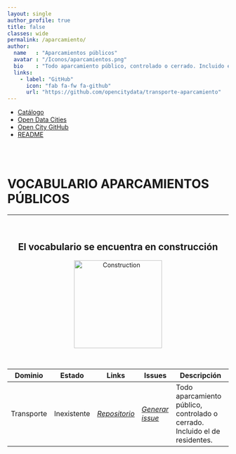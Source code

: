 ```yaml
---
layout: single
author_profile: true 
title: false
classes: wide
permalink: /aparcamiento/
author:
  name   : "Aparcamientos públicos"
  avatar : "/Iconos/aparcamientos.png"
  bio    : "Todo aparcamiento público, controlado o cerrado. Incluido el de residentes."
  links:
    - label: "GitHub"
      icon: "fab fa-fw fa-github"
      url: "https://github.com/opencitydata/transporte-aparcamiento"
---
```



 
<head>

<link href="/CatalogoFEMP/stylesheet.css" rel="stylesheet"/>
  
  <nav class="style-4">
<ul class="menu-4">
	<li class="current"><a href="https://opencitydata.github.io/CatalogoFEMP/" data-hover="Catálogo">Catálogo</a></li>
	<li class="left"><a href="http://vocab.linkeddata.es/datosabiertos/" data-hover="Open Data Cities">Open Data Cities</a></li>
	<li class="left"><a href="https://github.com/opencitydata/" data-hover="Open City GitHub">Open City GitHub</a></li>
<li class="left"><a href="https://github.com/opencitydata/transporte-aparcamiento/blob/master/README.md" data-hover="README">README</a></li>
</ul>
	</nav>
	<br><br>
 
 
</head>





<div id="bodyid">


<h1> VOCABULARIO APARCAMIENTOS PÚBLICOS </h1>
</div>
  
---

&nbsp;
 


<h2 float="right" align="center"> El vocabulario se encuentra en construcción </h2>

<p float="right" align="center">   
<img src="/CatalogoFEMP/Iconos/constrA.png" alt="Construction" width="200"/>
</p>

  
  &nbsp;
  &nbsp;
  &nbsp;
  

  
| Dominio |  Estado  |   Links   |   Issues   |   Descripción   | 
| -------- | -------- | --------- | ---------- | --------------- | 
| Transporte | Inexistente | *[Repositorio](https://github.com/opencitydata/transporte-aparcamiento)*  |  *[Generar issue](https://github.com/opencitydata/transporte-aparcamiento/issues)*   | Todo aparcamiento público, controlado o cerrado. Incluido el de residentes. |  
 
 

 
&nbsp;


